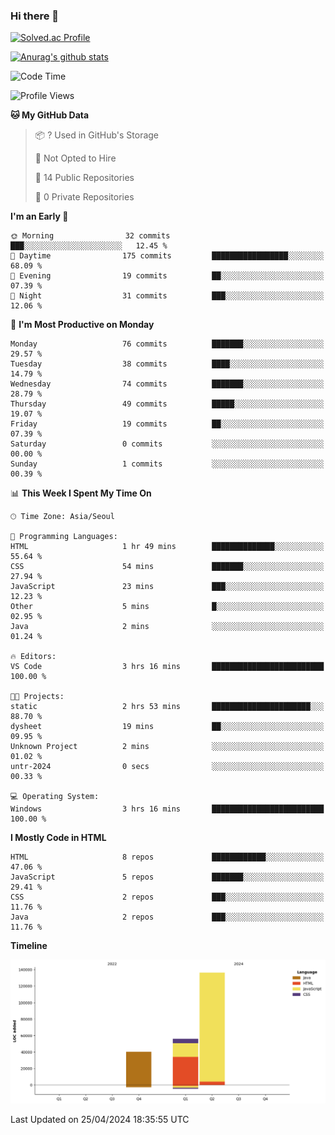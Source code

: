 ### Hi there 👋

[![Solved.ac Profile](http://mazassumnida.wtf/api/v2/generate_badge?boj=qwert3748)](https://solved.ac/qwert3748/)

[![Anurag's github stats](https://github-readme-stats.vercel.app/api?username=hong3737)](https://github.com/anuraghazra/github-readme-stats)
<!--START_SECTION:waka-->
![Code Time](http://img.shields.io/badge/Code%20Time-144%20hrs%206%20mins-blue)

![Profile Views](http://img.shields.io/badge/Profile%20Views-24-blue)

**🐱 My GitHub Data** 

> 📦 ? Used in GitHub's Storage 
 > 
> 🚫 Not Opted to Hire
 > 
> 📜 14 Public Repositories 
 > 
> 🔑 0 Private Repositories 
 > 
**I'm an Early 🐤** 

```text
🌞 Morning                32 commits          ███░░░░░░░░░░░░░░░░░░░░░░   12.45 % 
🌆 Daytime                175 commits         █████████████████░░░░░░░░   68.09 % 
🌃 Evening                19 commits          ██░░░░░░░░░░░░░░░░░░░░░░░   07.39 % 
🌙 Night                  31 commits          ███░░░░░░░░░░░░░░░░░░░░░░   12.06 % 
```
📅 **I'm Most Productive on Monday** 

```text
Monday                   76 commits          ███████░░░░░░░░░░░░░░░░░░   29.57 % 
Tuesday                  38 commits          ████░░░░░░░░░░░░░░░░░░░░░   14.79 % 
Wednesday                74 commits          ███████░░░░░░░░░░░░░░░░░░   28.79 % 
Thursday                 49 commits          █████░░░░░░░░░░░░░░░░░░░░   19.07 % 
Friday                   19 commits          ██░░░░░░░░░░░░░░░░░░░░░░░   07.39 % 
Saturday                 0 commits           ░░░░░░░░░░░░░░░░░░░░░░░░░   00.00 % 
Sunday                   1 commits           ░░░░░░░░░░░░░░░░░░░░░░░░░   00.39 % 
```


📊 **This Week I Spent My Time On** 

```text
🕑︎ Time Zone: Asia/Seoul

💬 Programming Languages: 
HTML                     1 hr 49 mins        ██████████████░░░░░░░░░░░   55.64 % 
CSS                      54 mins             ███████░░░░░░░░░░░░░░░░░░   27.94 % 
JavaScript               23 mins             ███░░░░░░░░░░░░░░░░░░░░░░   12.23 % 
Other                    5 mins              █░░░░░░░░░░░░░░░░░░░░░░░░   02.95 % 
Java                     2 mins              ░░░░░░░░░░░░░░░░░░░░░░░░░   01.24 % 

🔥 Editors: 
VS Code                  3 hrs 16 mins       █████████████████████████   100.00 % 

🐱‍💻 Projects: 
static                   2 hrs 53 mins       ██████████████████████░░░   88.70 % 
dysheet                  19 mins             ██░░░░░░░░░░░░░░░░░░░░░░░   09.95 % 
Unknown Project          2 mins              ░░░░░░░░░░░░░░░░░░░░░░░░░   01.02 % 
untr-2024                0 secs              ░░░░░░░░░░░░░░░░░░░░░░░░░   00.33 % 

💻 Operating System: 
Windows                  3 hrs 16 mins       █████████████████████████   100.00 % 
```

**I Mostly Code in HTML** 

```text
HTML                     8 repos             ████████████░░░░░░░░░░░░░   47.06 % 
JavaScript               5 repos             ███████░░░░░░░░░░░░░░░░░░   29.41 % 
CSS                      2 repos             ███░░░░░░░░░░░░░░░░░░░░░░   11.76 % 
Java                     2 repos             ███░░░░░░░░░░░░░░░░░░░░░░   11.76 % 
```



**Timeline**

![Lines of Code chart](https://raw.githubusercontent.com/hong3737/hong3737/main/assets/bar_graph.png)


 Last Updated on 25/04/2024 18:35:55 UTC
<!--END_SECTION:waka-->
<!--
**hong3737/hong3737** is a ✨ _special_ ✨ repository because its `README.md` (this file) appears on your GitHub profile.

Here are some ideas to get you started:

- 🔭 I’m currently working on ...
- 🌱 I’m currently learning ...
- 👯 I’m looking to collaborate on ...
- 🤔 I’m looking for help with ...
- 💬 Ask me about ...
- 📫 How to reach me: ...
- 😄 Pronouns: ...
- ⚡ Fun fact: ...
-->
